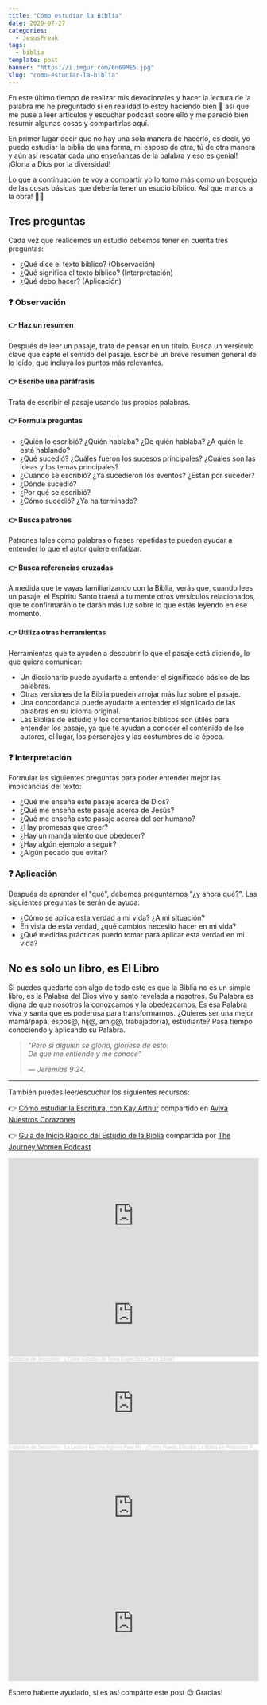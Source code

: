 ```yaml
---
title: "Cómo estudiar la Biblia"
date: 2020-07-27
categories:
  - JesusFreak
tags:
  - biblia
template: post
banner: "https://i.imgur.com/6n69ME5.jpg"
slug: "como-estudiar-la-biblia"
---
```


En este último tiempo de realizar mis devocionales y hacer la lectura de la palabra me he preguntado si en realidad lo estoy haciendo bien 🤔 así que me puse a leer artículos y escuchar podcast sobre ello y me pareció bien resumir algunas cosas y compartirlas aquí.

En primer lugar decir que no hay una sola manera de hacerlo, es decir, yo puedo estudiar la biblia de una forma, mi esposo de otra, tú de otra manera y aún así rescatar cada uno enseñanzas de la palabra y eso es genial! ¡Gloria a Dios por la diversidad!

Lo que a continuación te voy a compartir yo lo tomo más como un bosquejo de las cosas básicas que debería tener un esudio bíblico. Así que manos a la obra! 👷‍♂️

## Tres preguntas

Cada vez que realicemos un estudio debemos tener en cuenta tres preguntas:

- ¿Qué dice el texto bíblico? (Observación)
- ¿Qué significa el texto bíblico? (Interpretación)
- ¿Qué debo hacer? (Aplicación)

### ❓ Observación

#### 👉 Haz un resumen

Después de leer un pasaje, trata de pensar en un título. Busca un versículo clave que capte el sentido del pasaje. Escribe un breve resumen general de lo leído, que incluya los puntos más relevantes.

#### 👉 Escribe una paráfrasis

Trata de escribir el pasaje usando tus propias palabras.

#### 👉 Formula preguntas

- ¿Quién lo escribió? ¿Quién hablaba? ¿De quién hablaba? ¿A quién le está hablando?
- ¿Qué sucedió? ¿Cuáles fueron los sucesos principales? ¿Cuáles son las ideas y los temas principales?
- ¿Cuándo se escribió? ¿Ya sucedieron los eventos? ¿Están por suceder?
- ¿Dónde sucedió?
- ¿Por qué se escribió?
- ¿Cómo sucedió? ¿Ya ha terminado?

#### 👉 Busca patrones

Patrones tales como palabras o frases repetidas te pueden ayudar a entender lo que el autor quiere enfatizar.

#### 👉 Busca referencias cruzadas

A medida que te vayas familiarizando con la Biblia, verás que, cuando lees un pasaje, el Espíritu Santo traerá a tu mente otros versículos relacionados, que te confirmarán o te darán más luz sobre lo que estás leyendo en ese momento.

#### 👉 Utiliza otras herramientas

Herramientas que te ayuden a descubrir lo que el pasaje está diciendo, lo que quiere comunicar:

- Un diccionario puede ayudarte a entender el significado básico de las palabras.
- Otras versiones de la Biblia pueden arrojar más luz sobre el pasaje.
- Una concordancia puede ayudarte a entender el signiicado de las palabras en su idioma original.
- Las Biblias de estudio y los comentarios bíblicos son útiles para entender los pasaje, ya que te ayudan a conocer el contenido de lso autores, el lugar, los personajes y las costumbres de la época.

### ❓ Interpretación

Formular las siguientes preguntas para poder entender mejor las implicancias del texto:

- ¿Qué me enseña este pasaje acerca de Dios?
- ¿Qué me enseña este pasaje acerca de Jesús?
- ¿Qué me enseña este pasaje acerca del ser humano?
- ¿Hay promesas que creer?
- ¿Hay un mandamiento que obedecer?
- ¿Hay algún ejemplo a seguir?
- ¿Algún pecado que evitar?

### ❓ Aplicación

Después de aprender el "qué", debemos preguntarnos "¿y ahora qué?". Las siguientes preguntas te serán de ayuda:

- ¿Cómo se aplica esta verdad a mi vida? ¿A mi situación?
- En vista de esta verdad, ¿qué cambios necesito hacer en mi vida?
- ¿Qué medidas prácticas puedo tomar para aplicar esta verdad en mi vida?

## No es solo un libro, es El Libro

Si puedes quedarte con algo de todo esto es que la Biblia no es un simple libro, es la Palabra del Dios vivo y santo revelada a nosotros. Su Palabra es digna de que nosotros la conozcamos y la obedezcamos. Es esa Palabra viva y santa que es poderosa para transformarnos. ¿Quieres ser una mejor mamá/papá, espos@, hij@, amig@, trabajador(a), estudiante? Pasa tiempo conociendo y aplicando su Palabra.

<blockquote><cite>
"Pero si alguien se gloría, gloríese de esto:<br>
De que me entiende y me conoce"

— Jeremías 9:24.
</cite></blockquote>

---

También puedes leer/escuchar los siguientes recursos:

👉 [Cómo estudiar la Escritura, con Kay Arthur](https://www.avivanuestroscorazones.com/season/como-estudiar-la-escritura-con-kay-arthur/) compartido en [Aviva Nuestros Corazones](https://www.avivanuestroscorazones.com/)

👉 [Guía de Inicio Rápido del Estudio de la Biblia](https://static1.squarespace.com/static/59236d8ea5790a9197367fd3/t/5ecd29e22dd571390ca6383b/1590503907689/Spanish+Translation+of+the+Journeywomen+Bible+Study+Guide.pdf) compartida por [The Journey Women Podcast](https://journeywomenpodcast.com/bible-study)

<iframe src="https://open.spotify.com/embed-podcast/episode/15rdUM59kzA8v3UKh4Glva" width="100%" height="232" frameborder="0" allowtransparency="true" allow="encrypted-media"></iframe>

<iframe width="100%" height="166" scrolling="no" frameborder="no" allow="autoplay" src="https://w.soundcloud.com/player/?url=https%3A//api.soundcloud.com/tracks/779839126&color=%23ff5500&auto_play=false&hide_related=false&show_comments=true&show_user=true&show_reposts=false&show_teaser=true"></iframe><div style="font-size: 10px; color: #cccccc;line-break: anywhere;word-break: normal;overflow: hidden;white-space: nowrap;text-overflow: ellipsis; font-family: Interstate,Lucida Grande,Lucida Sans Unicode,Lucida Sans,Garuda,Verdana,Tahoma,sans-serif;font-weight: 100;"><a href="https://soundcloud.com/sdejesucristo" title="Soldados de Jesucristo" target="_blank" style="color: #cccccc; text-decoration: none;">Soldados de Jesucristo</a> · <a href="https://soundcloud.com/sdejesucristo/como-estudio-un-tema-especifico-de-la-biblia" title="¿Cómo Estudio Un Tema Específico De La Biblia?" target="_blank" style="color: #cccccc; text-decoration: none;">¿Cómo Estudio Un Tema Específico De La Biblia?</a></div>

<iframe width="100%" height="166" scrolling="no" frameborder="no" allow="autoplay" src="https://w.soundcloud.com/player/?url=https%3A//api.soundcloud.com/tracks/784857154&color=%23ff5500&auto_play=false&hide_related=false&show_comments=true&show_user=true&show_reposts=false&show_teaser=true"></iframe><div style="font-size: 10px; color: #cccccc;line-break: anywhere;word-break: normal;overflow: hidden;white-space: nowrap;text-overflow: ellipsis; font-family: Interstate,Lucida Grande,Lucida Sans Unicode,Lucida Sans,Garuda,Verdana,Tahoma,sans-serif;font-weight: 100;"><a href="https://soundcloud.com/sdejesucristo" title="Soldados de Jesucristo" target="_blank" style="color: #cccccc; text-decoration: none;">Soldados de Jesucristo</a> · <a href="https://soundcloud.com/sdejesucristo/la-lectura-es-una-agonia-para-mi-como-puedo-estudiar-la-biblia-en-pedacitos-pequenos" title="La Lectura Es Una Agonía Para Mí - ¿Cómo Puedo Estudiar La Biblia En Pedacitos Pequeños?" target="_blank" style="color: #cccccc; text-decoration: none;">La Lectura Es Una Agonía Para Mí - ¿Cómo Puedo Estudiar La Biblia En Pedacitos Pequeños?</a></div>

<iframe src="https://open.spotify.com/embed-podcast/episode/5BywcNK7sT53I1IU7et7LA" width="100%" height="232" frameborder="0" allowtransparency="true" allow="encrypted-media"></iframe>

<iframe src="https://open.spotify.com/embed-podcast/episode/1XyrCWVFexwp5dKpNCeCMY" width="100%" height="232" frameborder="0" allowtransparency="true" allow="encrypted-media"></iframe>

Espero haberte ayudado, si es así compárte este post 😉 Gracias!
